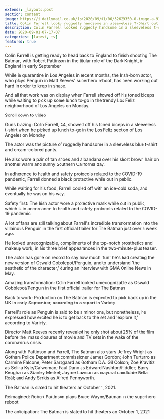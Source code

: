 ```yaml
---
extends: _layouts.post
section: content
image: https://i.dailymail.co.uk/1s/2020/09/01/06/32629350-0-image-a-91_1598936706718.jpg 
title: Colin Farrell looks ruggedly handsome in sleeveless T-Shirt out in LA 
description: Colin Farrell looked ruggedly handsome in a sleeveless t-shirt and bandana during a stop to pick up lunch. The Irish actor will soon resume resume shooting The Batman in the UK. 
date: 2020-09-01-07-17-07 
categories: [latest, tv] 
featured: true 
--- 
```

Colin Farrell is getting ready to head back to England to finish shooting The Batman, with Robert Pattinson in the titular role of the Dark Knight, in England in early September. 

While in quarantine in Los Angeles in recent months, the Irish-born actor, who plays Penguin in Matt Reeves' superhero reboot, has been working out hard in order to keep in shape.

And all that work was on display when Farrell showed off his toned biceps while waiting to pick up some lunch to-go in the trendy Los Feliz neighborhood of Los Angeles on Monday.

Scroll down to video 

Guns blazing: Colin Farrell, 44, showed off his toned biceps in a sleeveless t-shirt when he picked up lunch to-go in the Los Feliz section of Los Angeles on Monday

The actor was the picture of ruggedly handsome in a sleeveless blue t-shirt and cream-colored pants.

He also wore a pair of tan shoes and a bandana over his short brown hair on another warm and sunny Southern California day. 

In adherence to health and safety protocols related to the COVID-19 pandemic, Farrell donned a black protective while out in public.

While waiting for his food, Farrell cooled off with an ice-cold soda, and eventually he was on his way. 

Safety first: The Irish actor wore a protective mask while out in public, which is in accordance to health and safety protocols related to the COVID-19 pandemic

A lot of fans are still talking about Farrell's incredible transformation into the villainous Penguin in the first official trailer for The Batman just over a week ago.

He looked unrecognizable, compliments of the top-notch prosthetics and makeup work, in his three brief appearances in the two-minute-plus teaser.

The actor has gone on record to say how much 'fun' he's had creating the new version of Oswald Cobblepot/Penguin, and to understand 'the aesthetic of the character,' during an interview with GMA Online News in May.

Amazing transformation: Colin Farrell looked unrecognizable as Oswald Cobblepot/Penguin in the first official trailer for The Batman

Back to work: Production on The Batman is expected to pick back up in the UK in early September, according to a report in Variety

Farrell's role as Penguin is said to be a minor one, but nonetheless, he expressed how excited he is to get back to the set and 'explore it,' according to Variety.  

Director Matt Reeves recently revealed he only shot about 25% of the film before the  mass closures of movie and TV sets in the wake of the coronavirus crisis.

Along with Pattinson and Farrell, The Batman also stars Jeffrey Wright as Gotham Police Department commissioner James Gordon; John Turturro as Carmine Falcone; Peter Sarsgaard as Gotham D.A. Gil Colson; Zoe Kravitiz as Selina Kyle/Catwoman; Paul Dano as Edward Nashton/Riddler; Barry Keoghan as Stanley Merkel; Jayme Lawson as mayoral candidate Bella Reál; and Andy Serkis as Alfred Pennyworth. 

The Batman is slated to hit theaters an October 1, 2021.          

Reimagined: Robert Pattinson plays Bruce Wayne/Batman in the superhero reboot

The anticipation: The Batman is slated to hit theaters an October 1, 2021

